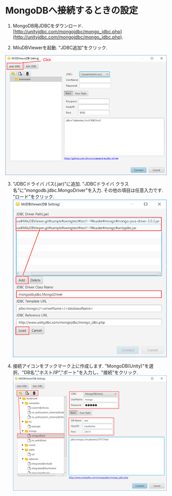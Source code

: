 # MongoDBへ接続するときの設定

1. MongoDB用JDBCをダウンロード. [http://unityjdbc.com/mongojdbc/mongo_jdbc.php](http://unityjdbc.com/mongojdbc/mongo_jdbc.php).

2. MiluDBViewerを起動. "JDBC追加"をクリック.

![alt tag](../en/a01.start_add_driver.png)

3. "JDBCドライバ パス(.jar)"に追加. "JDBCドライバ クラス名"に"mongodb.jdbc.MongoDriver"を入力. その他の項目は任意入力です. "ロード"をクリック.
![alt tag](../en/a02.add_driver_MongoDB.png)

4. 接続アイコンをブックマーク上に作成します. "MongoDB(Unity)"を選択、"DB名","ホスト/IP","ポート"を入力し、"接続"をクリック.
![alt tag](../en/a03.connect_MongoDB.png)
